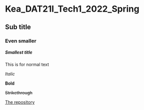 # Kea_DAT21I_Tech1_2022_Spring

## Sub title

### Even smaller

##### Smallest title

This is for normal text 

*Italic*

**Bold**

~~Strikethrough~~

[The repository](https://github.com/anderslatif/Kea_DAT20A_Construction_2021_Autumn)